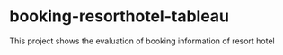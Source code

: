 # booking-resorthotel-tableau
This project shows the evaluation of booking information of resort hotel
